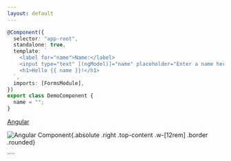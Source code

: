 ```yaml
---
layout: default
---
```


<ChallengeHeader index="7"/>

<div class="grid grid-cols-12 gap-6">
<div class="col-span-9">

```ts
@Component({
  selector: "app-root",
  standalone: true,
  template: `
    <label for="name">Name:</label>
    <input type="text" [(ngModel)]="name" placeholder="Enter a name here" />
    <h1>Hello {{ name }}!</h1>
  `,
  imports: [FormsModule],
})
export class DemoComponent {
  name = "";
}
```

</div>
</div>

<div class="flex gap-6 absolute bottom left">
  <div class="flex flex-col items-center gap-2 duration-500" v-click>
    <div class="i-devicon-angular text-5xl"/>
    <a href="https://angular.dev/" target="_blank">
      Angular
    </a>
  </div>
</div>

![Angular Component](/images/angular-hello-component.gif){.absolute .right .top-content .w-[12rem] .border .rounded}

<PageNumber/>
````
